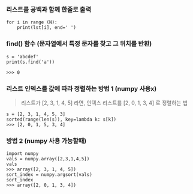 ### 리스트를 공백과 함께 한줄로 출력  
```
for i in range (N):
    print(lst[i], end=' ')
```  
### find() 함수 (문자열에서 특정 문자를 찾고 그 위치를 반환)  
```
s = 'abcdef'
print(s.find('a'))
```
```
>>> 0
```
### 리스트 인덱스를 값에 따라 정렬하는 방법 1 (numpy 사용x)  
> 리스트가 [2, 3, 1, 4, 5] 라면, 인덱스 리스트를 [2, 0, 1, 3, 4] 로 정렬하는 법  
```
s = [2, 3, 1, 4, 5, 3]
sorted(range(len(s)), key=lambda k: s[k])
>>> [2, 0, 1, 5, 3, 4]
```
### 방법 2 (numpy 사용 가능할때)  
```
import numpy
vals = numpy.array([2,3,1,4,5])
vals
>>> array([2, 3, 1, 4, 5])
sort_index = numpy.argsort(vals)
sort_index
>>> array([2, 0, 1, 3, 4])
``` 

